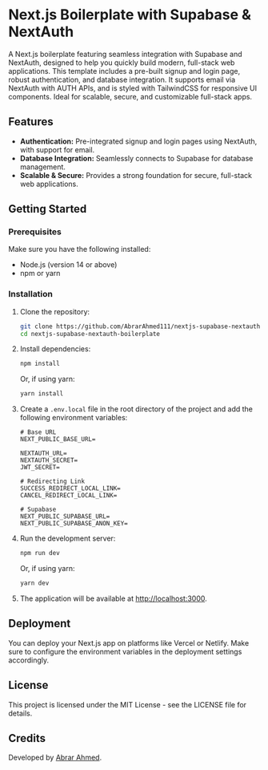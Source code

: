 # Next.js Boilerplate with Supabase & NextAuth

A Next.js boilerplate featuring seamless integration with Supabase and NextAuth, designed to help you quickly build modern, full-stack web applications. This template includes a pre-built signup and login page, robust authentication, and database integration. It supports email via NextAuth with AUTH APIs, and is styled with TailwindCSS for responsive UI components. Ideal for scalable, secure, and customizable full-stack apps.

## Features

- **Authentication:** Pre-integrated signup and login pages using NextAuth, with support for email.
- **Database Integration:** Seamlessly connects to Supabase for database management.
- **Scalable & Secure:** Provides a strong foundation for secure, full-stack web applications.

## Getting Started

### Prerequisites

Make sure you have the following installed:

- Node.js (version 14 or above)
- npm or yarn

### Installation

1. Clone the repository:

   ```bash
   git clone https://github.com/AbrarAhmed111/nextjs-supabase-nextauth-boilerplate.git
   cd nextjs-supabase-nextauth-boilerplate
   ```

2. Install dependencies:

   ```bash
   npm install
   ```

   Or, if using yarn:

   ```bash
   yarn install
   ```

3. Create a `.env.local` file in the root directory of the project and add the following environment variables:

   ```env
   # Base URL
   NEXT_PUBLIC_BASE_URL=

   NEXTAUTH_URL=
   NEXTAUTH_SECRET=
   JWT_SECRET=

   # Redirecting Link
   SUCCESS_REDIRECT_LOCAL_LINK=
   CANCEL_REDIRECT_LOCAL_LINK=

   # Supabase
   NEXT_PUBLIC_SUPABASE_URL=
   NEXT_PUBLIC_SUPABASE_ANON_KEY=
   ```

4. Run the development server:

   ```bash
   npm run dev
   ```

   Or, if using yarn:

   ```bash
   yarn dev
   ```

5. The application will be available at [http://localhost:3000](http://localhost:3000).

## Deployment

You can deploy your Next.js app on platforms like Vercel or Netlify. Make sure to configure the environment variables in the deployment settings accordingly.

## License

This project is licensed under the MIT License - see the LICENSE file for details.

## Credits

Developed by [Abrar Ahmed](https://github.com/AbrarAhmed111).
